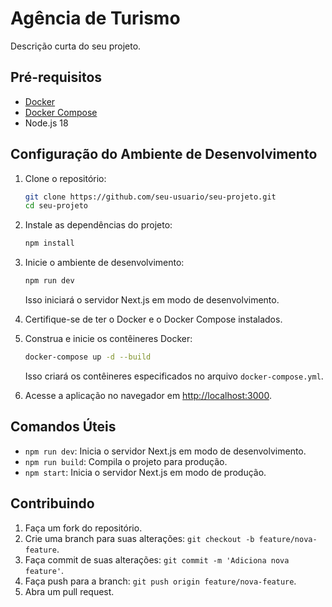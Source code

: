 # Agência de Turismo

Descrição curta do seu projeto.

## Pré-requisitos

- [Docker](https://www.docker.com/)
- [Docker Compose](https://docs.docker.com/compose/)
- Node.js 18

## Configuração do Ambiente de Desenvolvimento

1. Clone o repositório:

   ```bash
   git clone https://github.com/seu-usuario/seu-projeto.git
   cd seu-projeto
   ```

2. Instale as dependências do projeto:

   ```bash
   npm install
   ```

3. Inicie o ambiente de desenvolvimento:

   ```bash
   npm run dev
   ```

   Isso iniciará o servidor Next.js em modo de desenvolvimento.

4. Certifique-se de ter o Docker e o Docker Compose instalados.

5. Construa e inicie os contêineres Docker:

   ```bash
   docker-compose up -d --build
   ```

   Isso criará os contêineres especificados no arquivo `docker-compose.yml`.

6. Acesse a aplicação no navegador em [http://localhost:3000](http://localhost:3000).

## Comandos Úteis

- `npm run dev`: Inicia o servidor Next.js em modo de desenvolvimento.
- `npm run build`: Compila o projeto para produção.
- `npm start`: Inicia o servidor Next.js em modo de produção.

## Contribuindo

1. Faça um fork do repositório.
2. Crie uma branch para suas alterações: `git checkout -b feature/nova-feature`.
3. Faça commit de suas alterações: `git commit -m 'Adiciona nova feature'`.
4. Faça push para a branch: `git push origin feature/nova-feature`.
5. Abra um pull request.

